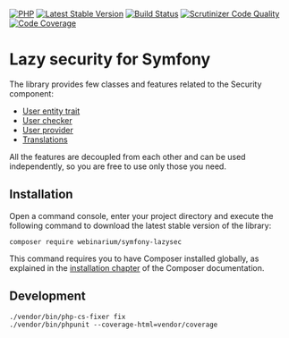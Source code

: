 [![PHP](https://img.shields.io/badge/PHP-7.1%2B-blue.svg)](https://secure.php.net/migration71)
[![Latest Stable Version](https://poser.pugx.org/webinarium/symfony-lazysec/v/stable)](https://packagist.org/packages/webinarium/symfony-lazysec)
[![Build Status](https://travis-ci.org/webinarium/symfony-lazysec.svg?branch=master)](https://travis-ci.org/webinarium/symfony-lazysec)
[![Scrutinizer Code Quality](https://scrutinizer-ci.com/g/webinarium/symfony-lazysec/badges/quality-score.png?b=master)](https://scrutinizer-ci.com/g/webinarium/symfony-lazysec/?branch=master)
[![Code Coverage](https://scrutinizer-ci.com/g/webinarium/symfony-lazysec/badges/coverage.png?b=master)](https://scrutinizer-ci.com/g/webinarium/symfony-lazysec/?branch=master)

# Lazy security for Symfony

The library provides few classes and features related to the Security component:

- [User entity trait](//github.com/webinarium/symfony-lazysec/wiki/User-entity)
- [User checker](//github.com/webinarium/symfony-lazysec/wiki/User-checker)
- [User provider](//github.com/webinarium/symfony-lazysec/wiki/User-provider)
- [Translations](//github.com/webinarium/symfony-lazysec/wiki/Translations)

All the features are decoupled from each other and can be used independently, so you are free to use only those you need.

## Installation

Open a command console, enter your project directory and execute the following command to download the latest stable version of the library:

```console
composer require webinarium/symfony-lazysec
```

This command requires you to have Composer installed globally, as explained in the [installation chapter](https://getcomposer.org/doc/00-intro.md) of the Composer documentation.

## Development

```console
./vendor/bin/php-cs-fixer fix
./vendor/bin/phpunit --coverage-html=vendor/coverage
```
